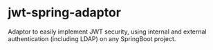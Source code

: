 # jwt-spring-adaptor
Adaptor to easily implement JWT security, using internal and external authentication (including LDAP) on any SpringBoot project.
